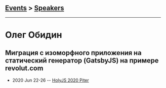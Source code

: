 ## [Events](../README.md) > [Speakers](../speakers.md)
---

# Олег Обидин

## Миграция с изоморфного приложения на статический генератор (GatsbyJS) на примере revolut.com
- 2020 Jun 22-26 -- [HolyJS 2020 Piter](https://youtu.be/KeAG_J5Yl8c)    

